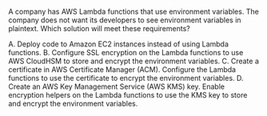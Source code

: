 A company has AWS Lambda functions that use environment variables. The company does not want its developers to see environment variables in plaintext. Which solution will meet these requirements? 

A. Deploy code to Amazon EC2 instances instead of using Lambda functions. 
B. Configure SSL encryption on the Lambda functions to use AWS CloudHSM to store and encrypt the environment variables. 
C. Create a certificate in AWS Certificate Manager (ACM). Configure the Lambda functions to use the certificate to encrypt the environment variables. 
D. Create an AWS Key Management Service (AWS KMS) key. Enable encryption helpers on the Lambda functions to use the KMS key to store and encrypt the environment variables.